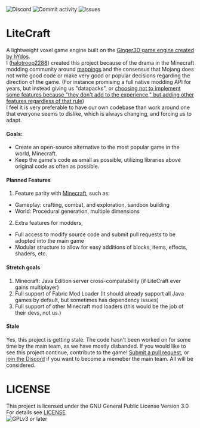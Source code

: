 ![Discord](https://img.shields.io/discord/624100926054989834?color=red&label=discord&style=social)
![Commit activity](https://img.shields.io/github/commit-activity/m/halotroop/litecraft)
![Issues](https://img.shields.io/github/issues/halotroop/LiteCraft)

# LiteCraft
A lightweight voxel game engine built on the [Ginger3D game engine created by hYdos](https://github.com/halotroop/Ginger3D). <br/>
I ([halotroop2288](https://github.com/halotroop2288)) created this project because of the drama in the Minecraft modding community around [mappings](https://fabricmc.net/wiki/rules#mapping) and the consensus that Mojang does not write good code or make very good or popular decisions regarding the direction of the game. (For instance promising a full native modding API for years, but instead giving us "datapacks", or [choosing not to implement some features because "they don't add to the experience," but adding other features regardless of that rule](https://feedback.minecraft.net/hc/en-us/articles/360005029872-Previously-Considered-Suggestions)) <br/>
I feel it is very preferable to have our own codebase than work around one that everyone seems to dislike, which is always changing, and forcing us to adapt.

#### Goals:
 - Create an open-source alternative to the most popular game in the world, Minecraft.
 - Keep the game's code as small as possible, utilizing libraries above original code as often as possible.
 
#### Planned Features
 1. Feature parity with [Minecraft](https://www.minecraft.net), such as:
   - Gameplay: crafting, combat, and exploration, sandbox building
   - World: Procedural generation, multiple dimensions
 2. Extra features for modders,
   - Full access to modify source code and submit pull requests to be adopted into the main game
   - Modular structure to allow for easy additions of blocks, items, effects, shaders, etc.

#### Stretch goals
 1. Minecraft: Java Edition server cross-compatability (if LiteCraft ever gains multiplayer)
 2. Full support of Fabric Mod Loader (It should already support all Java games by default, but sometimes has dependency issues)
 3. Full support of other Minecraft mod loaders (this would be the job of their devs, not us.)

#### Stale
Yes, this project is getting stale. The code hasn't been worked on for some time by the main team, as we have mostly disbanded. If you would like to see this project continue, contribute to the game! [Submit a pull request](https://github.com/halotroop/LiteCraft/compare), or [join the Discord](https://halotroop.com/discord) if you want to become a memeber the main team. All will be considered.

# LICENSE
This project is licensed under the GNU General Public License Version 3.0 <br/>
For details see [LICENSE](https://github.com/halotroop/LiteCraft/blob/master/LICENSE) <br/>
![GPLv3 or later](https://www.gnu.org/graphics/gplv3-or-later.png "GPLv3-plus Logo")
